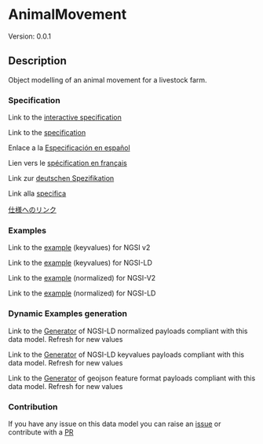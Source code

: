 # AnimalMovement
Version: 0.0.1

## Description 

Object modelling of an animal movement for a livestock farm.
### Specification

Link to the [interactive specification](https://swagger.lab.fiware.org/?url=https://smart-data-models.github.io/dataModel.Agrifood/AnimalMovement/swagger.yaml)

Link to the [specification](https://github.com/smart-data-models/dataModel.Agrifood/blob/master/AnimalMovement/doc/spec.md)

Enlace a la [Especificación en español](https://github.com/smart-data-models/dataModel.Agrifood/blob/master/AnimalMovement/doc/spec_ES.md)

Lien vers le [spécification en français](https://github.com/smart-data-models/dataModel.Agrifood/blob/master/AnimalMovement/doc/spec_FR.md)

Link zur [deutschen Spezifikation](https://github.com/smart-data-models/dataModel.Agrifood/blob/master/AnimalMovement/doc/spec_DE.md)

Link alla [specifica](https://github.com/smart-data-models/dataModel.Agrifood/blob/master/AnimalMovement/doc/spec_IT.md)

[仕様へのリンク](https://github.com/smart-data-models/dataModel.Agrifood/blob/master/AnimalMovement/doc/spec_JA.md)
### Examples

Link to the [example](https://smart-data-models.github.io/dataModel.Agrifood/AnimalMovement/examples/example.json) (keyvalues) for NGSI v2

Link to the [example](https://smart-data-models.github.io/dataModel.Agrifood/AnimalMovement/examples/example.jsonld) (keyvalues) for NGSI-LD

Link to the [example](https://smart-data-models.github.io/dataModel.Agrifood/AnimalMovement/examples/example-normalized.json) (normalized) for NGSI-V2

Link to the [example](https://smart-data-models.github.io/dataModel.Agrifood/AnimalMovement/examples/example-normalized.jsonld) (normalized) for NGSI-LD
### Dynamic Examples generation

Link to the [Generator](https://smartdatamodels.org/extra/ngsi-ld_generator.php?schemaUrl=https://raw.githubusercontent.com/smart-data-models/dataModel.Agrifood/master/AnimalMovement/schema.json&email=info@smartdatamodels.org) of NGSI-LD normalized payloads compliant with this data model. Refresh for new values

Link to the [Generator](https://smartdatamodels.org/extra/ngsi-ld_generator_keyvalues.php?schemaUrl=https://raw.githubusercontent.com/smart-data-models/dataModel.Agrifood/master/AnimalMovement/schema.json&email=info@smartdatamodels.org) of NGSI-LD keyvalues payloads compliant with this data model. Refresh for new values

Link to the [Generator](https://smartdatamodels.org/extra/geojson_features_generator.php?schemaUrl=https://raw.githubusercontent.com/smart-data-models/dataModel.Agrifood/master/AnimalMovement/schema.json&email=info@smartdatamodels.org) of geojson feature format payloads compliant with this data model. Refresh for new values
### Contribution

 If you have any issue on this data model you can raise an [issue](https://github.com/smart-data-models/dataModel.Agrifood/issues)  or contribute with a [PR](https://github.com/smart-data-models/dataModel.Agrifood/pulls)